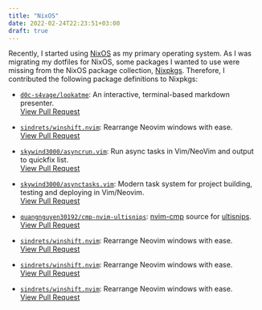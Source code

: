 ```yaml
---
title: "NixOS"
date: 2022-02-24T22:23:51+03:00
draft: true
---
```


Recently, I started using [NixOS][nixos] as my primary operating system. As I
was migrating my dotfiles for NixOS, some packages I wanted to use were missing
from the NixOS package collection, [Nixpkgs][nixpkgs]. Therefore, I contributed
the following package definitions to Nixpkgs:

+ [`d0c-s4vage/lookatme`][lookatme]: An interactive, terminal-based markdown
presenter.\
[View Pull Request][lookatme-pull-request]
+ [`sindrets/winshift.nvim`][winshift]: Rearrange Neovim windows with ease.\
[View Pull Request][winshift-pull-request]
+ [`skywind3000/asyncrun.vim`][asyncrun]: Run async tasks in Vim/NeoVim and
output to quickfix list.\
[View Pull Request][asyncrun-pull-request]
+ [`skywind3000/asynctasks.vim`][asynctasks]: Modern task system for project
building, testing and deploying in Vim/Neovim.\
[View Pull Request][asynctasks-pull-request]
+ [`quangnguyen30192/cmp-nvim-ultisnips`][cmp-nvim-ultisnips]: [nvim-cmp] source
for [ultisnips].\
[View Pull Request][cmp-nvim-ultisnips-pull-request]

+ [`sindrets/winshift.nvim`][winshift]: Rearrange Neovim windows with ease.\
[View Pull Request][winshift-pull-request]
+ [`sindrets/winshift.nvim`][winshift]: Rearrange Neovim windows with ease.\
[View Pull Request][winshift-pull-request]
+ [`sindrets/winshift.nvim`][winshift]: Rearrange Neovim windows with ease.\
[View Pull Request][winshift-pull-request]

[nixos]: https://nixos.org/
[nixpkgs]: https://github.com/NixOS/nixpkgs/
[lookatme]: https://github.com/d0c-s4vage/lookatme
[lookatme-pull-request]: https://github.com/NixOS/nixpkgs/pull/158323
[winshift]: https://github.com/sindrets/winshift.nvim
[winshift-pull-request]: https://github.com/NixOS/nixpkgs/pull/160357
[asyncrun]: https://github.com/skywind3000/asyncrun.vim
[asyncrun-pull-request]: https://github.com/NixOS/nixpkgs/pull/160443
[asynctasks]: https://github.com/skywind3000/asynctasks.vim
[asynctasks-pull-request]: https://github.com/NixOS/nixpkgs/pull/160478
[cmp-nvim-ultisnips]: https://github.com/quangnguyen30192/cmp-nvim-ultisnips
[cmp-nvim-ultisnips-pull-request]: https://github.com/NixOS/nixpkgs/pull/160501
[nvim-cmp]: https://github.com/hrsh7th/nvim-cmp
[ultisnips]: https://github.com/sirver/UltiSnips
